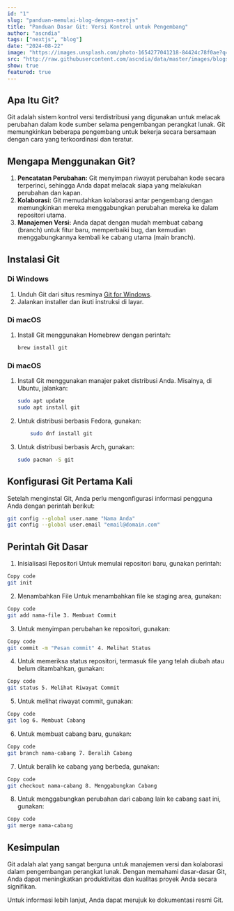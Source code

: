 ```yaml
---
id: "1"
slug: "panduan-memulai-blog-dengan-nextjs"
title: "Panduan Dasar Git: Versi Kontrol untuk Pengembang"
author: "ascndia"
tags: ["nextjs", "blog"]
date: "2024-08-22"
image: "https://images.unsplash.com/photo-1654277041218-84424c78f0ae?q=80&w=2062&auto=format&fit=crop&ixlib=rb-4.0.3&ixid=M3wxMjA3fDB8MHxwaG90by1wYWdlfHx8fGVufDB8fHx8fA%3D%3D"
src: "http://raw.githubusercontent.com/ascndia/data/master/images/blogs/panduan-memulai-blog-dengan-nextjs.md"
show: true
featured: true
---
```


## Apa Itu Git?

Git adalah sistem kontrol versi terdistribusi yang digunakan untuk melacak perubahan dalam kode sumber selama pengembangan perangkat lunak. Git memungkinkan beberapa pengembang untuk bekerja secara bersamaan dengan cara yang terkoordinasi dan teratur.

## Mengapa Menggunakan Git?

1. **Pencatatan Perubahan:** Git menyimpan riwayat perubahan kode secara terperinci, sehingga Anda dapat melacak siapa yang melakukan perubahan dan kapan.
2. **Kolaborasi:** Git memudahkan kolaborasi antar pengembang dengan memungkinkan mereka menggabungkan perubahan mereka ke dalam repositori utama.
3. **Manajemen Versi:** Anda dapat dengan mudah membuat cabang (branch) untuk fitur baru, memperbaiki bug, dan kemudian menggabungkannya kembali ke cabang utama (main branch).

## Instalasi Git

### Di Windows

1. Unduh Git dari situs resminya [Git for Windows](https://gitforwindows.org/).
2. Jalankan installer dan ikuti instruksi di layar.

### Di macOS

1. Install Git menggunakan Homebrew dengan perintah:
   ```bash
   brew install git
   ```

### Di macOS

1. Install Git menggunakan manajer paket distribusi Anda. Misalnya, di Ubuntu, jalankan:
   ```bash
   sudo apt update
   sudo apt install git
   ```
2. Untuk distribusi berbasis Fedora, gunakan:

   ```bash
       sudo dnf install git
   ```

3. Untuk distribusi berbasis Arch, gunakan:
   ```bash
   sudo pacman -S git
   ```

## Konfigurasi Git Pertama Kali

Setelah menginstal Git, Anda perlu mengonfigurasi informasi pengguna Anda dengan perintah berikut:

```bash
git config --global user.name "Nama Anda"
git config --global user.email "email@domain.com"
```

## Perintah Git Dasar

1. Inisialisasi Repositori
   Untuk memulai repositori baru, gunakan perintah:

```bash
Copy code
git init
```

2. Menambahkan File
   Untuk menambahkan file ke staging area, gunakan:

```bash
Copy code
git add nama-file 3. Membuat Commit
```

3. Untuk menyimpan perubahan ke repositori, gunakan:

```bash
Copy code
git commit -m "Pesan commit" 4. Melihat Status
```

4. Untuk memeriksa status repositori, termasuk file yang telah diubah atau belum ditambahkan, gunakan:

```bash
Copy code
git status 5. Melihat Riwayat Commit
```

5. Untuk melihat riwayat commit, gunakan:

```bash
Copy code
git log 6. Membuat Cabang
```

6. Untuk membuat cabang baru, gunakan:

```bash
Copy code
git branch nama-cabang 7. Beralih Cabang
```

7. Untuk beralih ke cabang yang berbeda, gunakan:

```bash
Copy code
git checkout nama-cabang 8. Menggabungkan Cabang
```

8. Untuk menggabungkan perubahan dari cabang lain ke cabang saat ini, gunakan:

```bash
Copy code
git merge nama-cabang
```

## Kesimpulan

Git adalah alat yang sangat berguna untuk manajemen versi dan kolaborasi dalam pengembangan perangkat lunak. Dengan memahami dasar-dasar Git, Anda dapat meningkatkan produktivitas dan kualitas proyek Anda secara signifikan.

Untuk informasi lebih lanjut, Anda dapat merujuk ke dokumentasi resmi Git.
